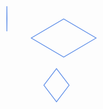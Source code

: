 <!-- #region drawnote -->
<svg id="svg" xmlns="http://www.w3.org/2000/svg" viewbox="132.86000061035156,75.33000183105469,256.6699981689453,270.99998474121094" style="height:270.99998474121094">  <polygon points="144.19 118.16499999999999, 143.86 151, 143.53 118.16499999999999, 143.86 85.33" fill="none" stroke="#6190e8" stroke-width="2" d="M 144.19 118.16499999999999 L ,  143.86 151 ,  143.53 118.16499999999999 ,  143.86 85.33 Z"></polygon><polygon points="142.86 93.33" fill="none" stroke="#6190e8" stroke-width="2" d="M 142.86 93.33 L  Z"></polygon><polygon points="379.53 168.835, 293.86 219, 208.19 168.835, 293.86 118.67" fill="none" stroke="#6190e8" stroke-width="2" d="M 379.53 168.835 L ,  293.86 219 ,  208.19 168.835 ,  293.86 118.67 Z"></polygon><polygon points="308.19 292.83, 274.86 336.33, 241.53 292.83, 274.86 249.33" fill="none" stroke="#6190e8" stroke-width="2" d="M 308.19 292.83 L ,  274.86 336.33 ,  241.53 292.83 ,  274.86 249.33 Z"></polygon></svg>  
<!-- #endregion -->
